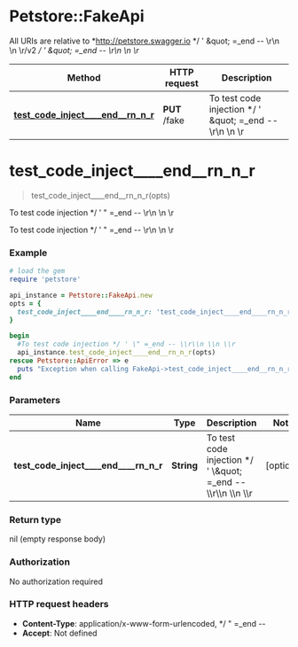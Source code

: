 # Petstore::FakeApi

All URIs are relative to *http://petstore.swagger.io */ &#39; \&quot; &#x3D;_end -- \\r\\n \\n \\r/v2 */ &#39; \&quot; &#x3D;_end -- \\r\\n \\n \\r*

Method | HTTP request | Description
------------- | ------------- | -------------
[**test_code_inject____end__rn_n_r**](FakeApi.md#test_code_inject____end__rn_n_r) | **PUT** /fake | To test code injection */ &#39; \&quot; &#x3D;_end -- \\r\\n \\n \\r


# **test_code_inject____end__rn_n_r**
> test_code_inject____end__rn_n_r(opts)

To test code injection */ ' \" =_end -- \\r\\n \\n \\r

To test code injection */ ' \" =_end -- \\r\\n \\n \\r

### Example
```ruby
# load the gem
require 'petstore'

api_instance = Petstore::FakeApi.new
opts = {
  test_code_inject____end____rn_n_r: 'test_code_inject____end____rn_n_r_example' # String | To test code injection */ ' \\\" =_end -- \\\\r\\\\n \\\\n \\\\r
}

begin
  #To test code injection */ ' \" =_end -- \\r\\n \\n \\r
  api_instance.test_code_inject____end__rn_n_r(opts)
rescue Petstore::ApiError => e
  puts "Exception when calling FakeApi->test_code_inject____end__rn_n_r: #{e}"
end
```

### Parameters

Name | Type | Description  | Notes
------------- | ------------- | ------------- | -------------
 **test_code_inject____end____rn_n_r** | **String**| To test code injection */ &#39; \\\&quot; &#x3D;_end -- \\\\r\\\\n \\\\n \\\\r | [optional] 

### Return type

nil (empty response body)

### Authorization

No authorization required

### HTTP request headers

 - **Content-Type**: application/x-www-form-urlencoded, */  \" =_end --       
 - **Accept**: Not defined



